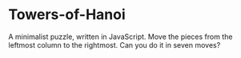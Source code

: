 Towers-of-Hanoi
===============
A minimalist puzzle, written in JavaScript. Move the pieces from the leftmost column to the rightmost.
Can you do it in seven moves?
